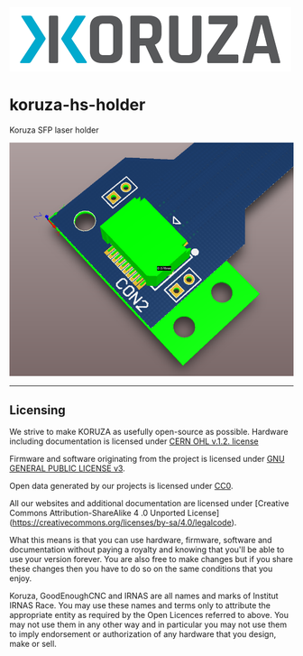 ![alt tag](https://github.com/IRNAS/koruza-hs-holder/blob/master/Pics/koruza-logo-colour-med.png)


# koruza-hs-holder

Koruza SFP laser holder

![alt tag](https://github.com/IRNAS/koruza-hs-holder/blob/board_v0.1/Pics/3D_model.png)

---

## Licensing

We strive to make KORUZA as usefully open-source as possible.
Hardware including documentation is licensed under [CERN OHL v.1.2. license](http://www.ohwr.org/licenses/cern-ohl/v1.2)

Firmware and software originating from the project is licensed under [GNU GENERAL PUBLIC LICENSE v3](http://www.gnu.org/licenses/gpl-3.0.en.html).

Open data generated by our projects is licensed under [CC0](https://creativecommons.org/publicdomain/zero/1.0/legalcode).

All our websites and additional documentation are licensed under [Creative Commons Attribution-ShareAlike 4 .0 Unported License] (https://creativecommons.org/licenses/by-sa/4.0/legalcode).

What this means is that you can use hardware, firmware, software and documentation without paying a royalty and knowing that you'll be able to use your version forever. You are also free to make changes but if you share these changes then you have to do so on the same conditions that you enjoy.

Koruza, GoodEnoughCNC and IRNAS are all names and marks of Institut IRNAS Race. 
You may use these names and terms only to attribute the appropriate entity as required by the Open Licences referred to above. You may not use them in any other way and in particular you may not use them to imply endorsement or authorization of any hardware that you design, make or sell.

